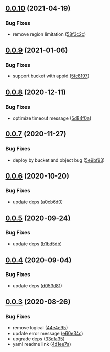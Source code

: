 ## [0.0.10](https://github.com/serverless-components/tencent-layer/compare/v0.0.9...v0.0.10) (2021-04-19)


### Bug Fixes

* remove region limitation ([58f3c2c](https://github.com/serverless-components/tencent-layer/commit/58f3c2c4abce8bdd4dcbe77a9b2e1ad4c6c93f97))

## [0.0.9](https://github.com/serverless-components/tencent-layer/compare/v0.0.8...v0.0.9) (2021-01-06)


### Bug Fixes

* support bucket with appid ([5fc8197](https://github.com/serverless-components/tencent-layer/commit/5fc81979494acfd97056a1862e11e062ce5ede5a))

## [0.0.8](https://github.com/serverless-components/tencent-layer/compare/v0.0.7...v0.0.8) (2020-12-11)


### Bug Fixes

* optimize timeout message ([5d84f0a](https://github.com/serverless-components/tencent-layer/commit/5d84f0a6979976cdb3333fb31036dfa01ecd5062))

## [0.0.7](https://github.com/serverless-components/tencent-layer/compare/v0.0.6...v0.0.7) (2020-11-27)


### Bug Fixes

* deploy by bucket and object bug ([5e9bf93](https://github.com/serverless-components/tencent-layer/commit/5e9bf93a49725462fcbcd2d58cd74fb64583c8f6))

## [0.0.6](https://github.com/serverless-components/tencent-layer/compare/v0.0.5...v0.0.6) (2020-10-20)


### Bug Fixes

* update deps ([a0cb6d0](https://github.com/serverless-components/tencent-layer/commit/a0cb6d0f201cd859477d0406be6f665e40be6736))

## [0.0.5](https://github.com/serverless-components/tencent-layer/compare/v0.0.4...v0.0.5) (2020-09-24)


### Bug Fixes

* update deps ([b1bd5db](https://github.com/serverless-components/tencent-layer/commit/b1bd5db7a8e47c1c65e63fba1404966649fcf35a))

## [0.0.4](https://github.com/serverless-components/tencent-layer/compare/v0.0.3...v0.0.4) (2020-09-04)


### Bug Fixes

* update deps ([d053d81](https://github.com/serverless-components/tencent-layer/commit/d053d8165543b09ae62fa9b95940767a1748be49))

## [0.0.3](https://github.com/serverless-components/tencent-layer/compare/v0.0.2...v0.0.3) (2020-08-26)


### Bug Fixes

* remove logical ([44e4e95](https://github.com/serverless-components/tencent-layer/commit/44e4e957d5d7bef677e6fd35bfd0713823c3afb6))
* update error message ([e60e34c](https://github.com/serverless-components/tencent-layer/commit/e60e34cda4ce3d17451df4a04daca833d2297ff6))
* upgrade deps ([33dfa35](https://github.com/serverless-components/tencent-layer/commit/33dfa35afd0f0958160a7049874eef1b10ebddc2))
* yaml readme link ([4d1ee7a](https://github.com/serverless-components/tencent-layer/commit/4d1ee7a870bc5957ef0806d5ee2032420199ff23))

